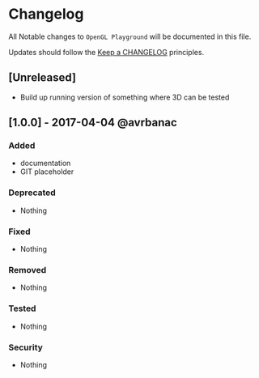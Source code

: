
# Changelog

All Notable changes to `OpenGL Playground` will be documented in this file.

Updates should follow the [Keep a CHANGELOG](http://keepachangelog.com/) principles.

## [Unreleased]
- Build up running version of something where 3D can be tested

## [1.0.0] - 2017-04-04 @avrbanac

### Added
- documentation
- GIT placeholder

### Deprecated
- Nothing

### Fixed
- Nothing

### Removed
- Nothing

### Tested
- Nothing

### Security
- Nothing